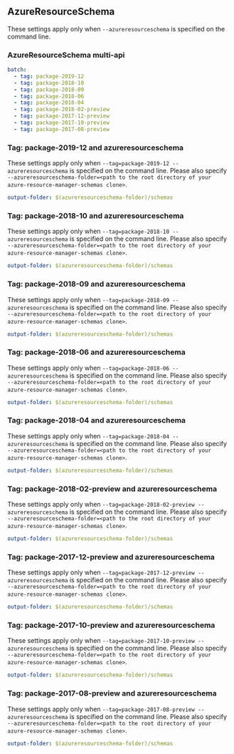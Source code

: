 ## AzureResourceSchema

These settings apply only when `--azureresourceschema` is specified on the command line.

### AzureResourceSchema multi-api

``` yaml $(azureresourceschema) && $(multiapi)
batch:
  - tag: package-2019-12
  - tag: package-2018-10
  - tag: package-2018-09
  - tag: package-2018-06
  - tag: package-2018-04
  - tag: package-2018-02-preview
  - tag: package-2017-12-preview
  - tag: package-2017-10-preview
  - tag: package-2017-08-preview
```

### Tag: package-2019-12 and azureresourceschema

These settings apply only when `--tag=package-2019-12 --azureresourceschema` is specified on the command line.
Please also specify `--azureresourceschema-folder=<path to the root directory of your azure-resource-manager-schemas clone>`.

``` yaml $(tag) == 'package-2019-12' && $(azureresourceschema)
output-folder: $(azureresourceschema-folder)/schemas
```

### Tag: package-2018-10 and azureresourceschema

These settings apply only when `--tag=package-2018-10 --azureresourceschema` is specified on the command line.
Please also specify `--azureresourceschema-folder=<path to the root directory of your azure-resource-manager-schemas clone>`.

``` yaml $(tag) == 'package-2018-10' && $(azureresourceschema)
output-folder: $(azureresourceschema-folder)/schemas
```

### Tag: package-2018-09 and azureresourceschema

These settings apply only when `--tag=package-2018-09 --azureresourceschema` is specified on the command line.
Please also specify `--azureresourceschema-folder=<path to the root directory of your azure-resource-manager-schemas clone>`.

``` yaml $(tag) == 'package-2018-09' && $(azureresourceschema)
output-folder: $(azureresourceschema-folder)/schemas
```

### Tag: package-2018-06 and azureresourceschema

These settings apply only when `--tag=package-2018-06 --azureresourceschema` is specified on the command line.
Please also specify `--azureresourceschema-folder=<path to the root directory of your azure-resource-manager-schemas clone>`.

``` yaml $(tag) == 'package-2018-06' && $(azureresourceschema)
output-folder: $(azureresourceschema-folder)/schemas
```

### Tag: package-2018-04 and azureresourceschema

These settings apply only when `--tag=package-2018-04 --azureresourceschema` is specified on the command line.
Please also specify `--azureresourceschema-folder=<path to the root directory of your azure-resource-manager-schemas clone>`.

``` yaml $(tag) == 'package-2018-04' && $(azureresourceschema)
output-folder: $(azureresourceschema-folder)/schemas
```

### Tag: package-2018-02-preview and azureresourceschema

These settings apply only when `--tag=package-2018-02-preview --azureresourceschema` is specified on the command line.
Please also specify `--azureresourceschema-folder=<path to the root directory of your azure-resource-manager-schemas clone>`.

``` yaml $(tag) == 'package-2018-02-preview' && $(azureresourceschema)
output-folder: $(azureresourceschema-folder)/schemas
```

### Tag: package-2017-12-preview and azureresourceschema

These settings apply only when `--tag=package-2017-12-preview --azureresourceschema` is specified on the command line.
Please also specify `--azureresourceschema-folder=<path to the root directory of your azure-resource-manager-schemas clone>`.

``` yaml $(tag) == 'package-2017-12-preview' && $(azureresourceschema)
output-folder: $(azureresourceschema-folder)/schemas
```

### Tag: package-2017-10-preview and azureresourceschema

These settings apply only when `--tag=package-2017-10-preview --azureresourceschema` is specified on the command line.
Please also specify `--azureresourceschema-folder=<path to the root directory of your azure-resource-manager-schemas clone>`.

``` yaml $(tag) == 'package-2017-10-preview' && $(azureresourceschema)
output-folder: $(azureresourceschema-folder)/schemas
```

### Tag: package-2017-08-preview and azureresourceschema

These settings apply only when `--tag=package-2017-08-preview --azureresourceschema` is specified on the command line.
Please also specify `--azureresourceschema-folder=<path to the root directory of your azure-resource-manager-schemas clone>`.

``` yaml $(tag) == 'package-2017-08-preview' && $(azureresourceschema)
output-folder: $(azureresourceschema-folder)/schemas
```

